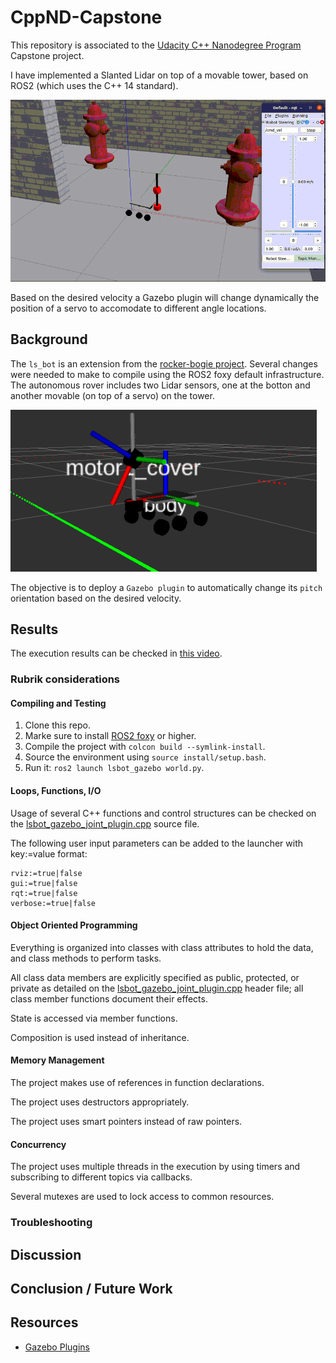 # CppND-Capstone

This repository is associated to the [Udacity C++ Nanodegree Program](https://www.udacity.com/course/c-plus-plus-nanodegree--nd213) Capstone project.

I have implemented a Slanted Lidar on top of a movable tower, based on ROS2 (which uses the C++ 14 standard).

![Sample execution](./data/slantedLidar01.gif)

Based on the desired velocity a Gazebo plugin will change dynamically the position of a servo to accomodate to different angle locations.

## Background

The `ls_bot` is an extension from the [rocker-bogie project](https://github.com/SyrianSpock/rover). Several changes were needed to make to compile using the ROS2 foxy default infrastructure. The autonomous rover includes two Lidar sensors, one at the botton and another movable (on top of a servo) on the tower.

![ls_bot in Rviz](./data/ls_bot_rviz01.png)

The objective is to deploy a `Gazebo plugin` to automatically change its `pitch` orientation based on the desired velocity.

## Results

The execution results can be checked in [this video](./data/slantedLidar01.mp4).

### Rubrik considerations

#### Compiling and Testing

1. Clone this repo.
2. Marke sure to install [ROS2 foxy](https://docs.ros.org/en/foxy/Installation.html) or higher.
3. Compile the project with `colcon build --symlink-install`.
4. Source the environment using `source install/setup.bash`.
5. Run it: `ros2 launch lsbot_gazebo world.py`.

#### Loops, Functions, I/O

Usage of several C++ functions and control structures can be checked on the [lsbot_gazebo_joint_plugin.cpp](src/lsbot/lsbot_gazebo_plugins/src/lsbot_gazebo_joint_plugin.cpp) source file.

The following user input parameters can be added to the launcher with key:=value format:
```
rviz:=true|false
gui:=true|false
rqt:=true|false
verbose:=true|false
```

#### Object Oriented Programming

Everything is organized into classes with class attributes to hold the data, and class methods to perform tasks.

All class data members are explicitly specified as public, protected, or private as detailed on the [lsbot_gazebo_joint_plugin.cpp](src/lsbot/lsbot_gazebo_plugins/include/lsbot_gazebo_plugins/lsbot_gazebo_joint_plugin.hpp) header file; all class member functions document their effects.

State is accessed via member functions.

Composition is used instead of inheritance.

#### Memory Management

The project makes use of references in function declarations.

The project uses destructors appropriately.

The project uses smart pointers instead of raw pointers.

#### Concurrency

The project uses multiple threads in the execution by using timers and subscribing to different topics via callbacks.

Several mutexes are used to lock access to common resources.

### Troubleshooting

## Discussion

## Conclusion / Future Work

## Resources

 * [Gazebo Plugins](http://gazebosim.org/tutorials?tut=ros_gzplugins)

